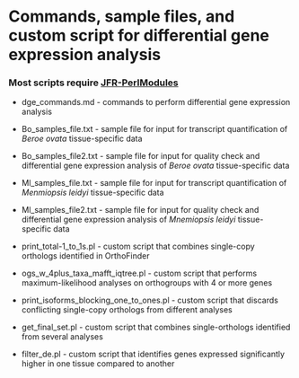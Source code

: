 # Commands, sample files, and custom script for differential gene expression analysis

### Most scripts require [JFR-PerlModules](https://github.com/josephryan/JFR-PerlModules)

* dge_commands.md - commands to perform differential gene expression analysis

* Bo_samples_file.txt - sample file for input for transcript quantification of _Beroe ovata_ tissue-specific data

* Bo_samples_file2.txt - sample file for input for quality check and differential gene expression analysis of _Beroe ovata_ tissue-specific data

* Ml_samples_file.txt - sample file for input for transcript quantification of _Menmiopsis leidyi_ tissue-specific data

* Ml_samples_file2.txt - sample file for input for quality check and differential gene expression analysis of _Mnemiopsis leidyi_ tissue-specific data

* print_total-1_to_1s.pl - custom script that combines single-copy orthologs identified in OrthoFinder

* ogs_w_4plus_taxa_mafft_iqtree.pl - custom script that performs maximum-likelihood analyses on orthogroups with 4 or more genes

* print_isoforms_blocking_one_to_ones.pl - custom script that discards conflicting single-copy orthologs from different analyses

* get_final_set.pl - custom script that combines single-orthologs identified from several analyses

* filter_de.pl - custom script that identifies genes expressed significantly higher in one tissue compared to another 
